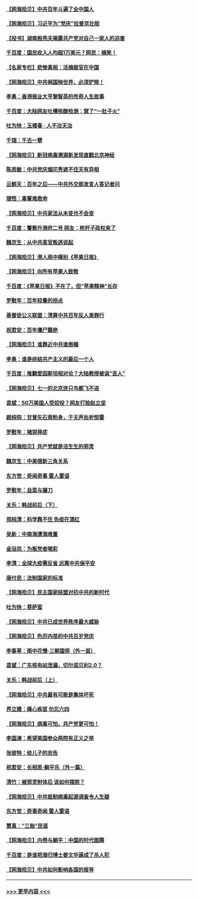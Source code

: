#### [【网海拾贝】中共百年斗遍了全中国人](../pages/nsc993/n13060020.md?t=07022351) 
#### [【网海拾贝】习近平为“党庆”拉普京壮胆](../pages/nsc993/n13057781.md?t=07022351) 
#### [【投书】湖南殷亮夫揭露共产党对自己一家人的迫害](../pages/nsc993/n13057744.md?t=07022351) 
#### [千百度：国民收入人均超1万美元？网民：搞笑！](../pages/nsc993/n13057692.md?t=07022351) 
#### [【名家专栏】悲惨真相：活摘器官在中国](../pages/nsc993/n13056611.md?t=07022351) 
#### [【网海拾贝】中共祸国殃世界，必须铲除！](../pages/nsc993/n13056011.md?t=07022351) 
#### [李勇：香港报业大亨黎智英的传奇人生故事](../pages/nsc993/n13055258.md?t=07022351) 
#### [千百度：大陆网友吐槽核酸检测：窝了“一肚子火”](../pages/nsc993/n13055194.md?t=07022351) 
#### [吐为快：玉楼春 · 人不治天治](../pages/nsc993/n13054028.md?t=07022351) 
#### [千瑞：千古一孽](../pages/nsc993/n13054016.md?t=07022351) 
#### [【网海拾贝】新冠病毒溯源新发现直戳北京神经](../pages/nsc993/n13052425.md?t=07022351) 
#### [陈思敏：中共党庆烟花秀遮不住天有异相](../pages/nsc993/n13052020.md?t=07022351) 
#### [云鹤天：百年之后——中共外交部发言人答记者问](../pages/nsc993/n13051604.md?t=07022351) 
#### [理悟：毒誓难救命](../pages/nsc993/n13051601.md?t=07022351) 
#### [【网海拾贝】中共家法从未变也不会变](../pages/nsc993/n13050366.md?t=07022351) 
#### [千百度：警察升港府二号 网友：枪杆子政权来了](../pages/nsc993/n13050261.md?t=07022351) 
#### [魏京生：从中共高官叛逃说起](../pages/nsc993/n13048997.md?t=07022351) 
#### [【网海拾贝】港人雨中痛别《苹果日报》](../pages/nsc993/n13048941.md?t=07022351) 
#### [【网海拾贝】向所有苹果人致敬](../pages/nsc993/n13046795.md?t=07022351) 
#### [千百度：《苹果日报》不在了，但“苹果精神”长存](../pages/nsc993/n13046703.md?t=07022351) 
#### [罗慰年：百年较量的拐点](../pages/nsc993/n13046542.md?t=07022351) 
#### [基督徒公义联盟：清算中共百年反人类罪行](../pages/nsc993/n13046499.md?t=07022351) 
#### [祝君安：百年僵尸罄绝](../pages/nsc993/n13045595.md?t=07022351) 
#### [【网海拾贝】谁靠近中共谁倒楣](../pages/nsc993/n13044667.md?t=07022351) 
#### [李勇：谁是终结共产主义的最后一个人](../pages/nsc993/n13044397.md?t=07022351) 
#### [千百度：推翻爱因斯坦相对论？大陆教授被讽“丢人”](../pages/nsc993/n13043908.md?t=07022351) 
#### [【网海拾贝】七一的北京连只鸟都飞不进](../pages/nsc993/n13041377.md?t=07022351) 
#### [袁斌：50万美国人受奴役？网友打脸赵立坚](../pages/nsc993/n13041330.md?t=07022351) 
#### [颜纯钩：甘冒矢石竟粉身，于无声处听惊雷](../pages/nsc993/n13041140.md?t=07022351) 
#### [罗慰年：猪崇拜症](../pages/nsc993/n13041071.md?t=07022351) 
#### [【网海拾贝】共产党就是活生生的邪灵](../pages/nsc993/n13036627.md?t=07022351) 
#### [魏京生：中美俄新三角关系](../pages/nsc993/n13035986.md?t=07022351) 
#### [东方觉：奇闻奇事 雷人雷语](../pages/nsc993/n13035878.md?t=07022351) 
#### [罗慰年：韭菜与镰刀](../pages/nsc993/n13034374.md?t=07022351) 
#### [关乐：韩战前后（下）](../pages/nsc993/n13034113.md?t=07022351) 
#### [郑纯清：科学靠不住 免疫在漂红](../pages/nsc993/n13034093.md?t=07022351) 
#### [吴新：中南海遭海难重](../pages/nsc993/n13034084.md?t=07022351) 
#### [金浴凤：为叛党者喝彩](../pages/nsc993/n13034058.md?t=07022351) 
#### [李清：全球大疫需反省 远离中共保平安](../pages/nsc993/n13033784.md?t=07022351) 
#### [唐付民：法制国家的标准](../pages/nsc993/n13032944.md?t=07022351) 
#### [【网海拾贝】民主国家结盟对抗中共的新时代](../pages/nsc993/n13031717.md?t=07022351) 
#### [吐为快：菩萨蛮](../pages/nsc993/n13030033.md?t=07022351) 
#### [【网海拾贝】中共已成世界秩序最大威胁](../pages/nsc993/n13028138.md?t=07022351) 
#### [【网海拾贝】色厉内荏的中共百岁党庆](../pages/nsc993/n13025582.md?t=07022351) 
#### [李春草：雨中花慢‧三朝国师（外一首）](../pages/nsc993/n13025567.md?t=07022351) 
#### [袁斌：广东核电站泄漏，切尔诺贝利2.0？](../pages/nsc993/n13025475.md?t=07022351) 
#### [关乐：韩战前后（上）](../pages/nsc993/n13025387.md?t=07022351) 
#### [【网海拾贝】中共最有可能是集体坏死](../pages/nsc993/n13023101.md?t=07022351) 
#### [界立建：痛心疾首 勿忘六四](../pages/nsc993/n13022339.md?t=07022351) 
#### [【网海拾贝】病毒可怕，共产党更可怕！](../pages/nsc993/n13020728.md?t=07022351) 
#### [李国涛：希望美国参众两院有正义之举](../pages/nsc993/n13020674.md?t=07022351) 
#### [张彼特：给儿子的忠告](../pages/nsc993/n13018934.md?t=07022351) 
#### [祝君安：长相思‧躺平乐（外一篇）](../pages/nsc993/n13018923.md?t=07022351) 
#### [清竹：被邪灵附体后 该如何摆脱？](../pages/nsc993/n13018877.md?t=07022351) 
#### [【网海拾贝】中共抵制病毒起源调查令人生疑](../pages/nsc993/n13017785.md?t=07022351) 
#### [东方觉：奇事奇闻 雷人雷语](../pages/nsc993/n13017577.md?t=07022351) 
#### [慧真：“三胎”民谣](../pages/nsc993/n13017394.md?t=07022351) 
#### [【网海拾贝】内卷与躺平：中国的时代图腾](../pages/nsc993/n13016128.md?t=07022351) 
#### [千百度：是谁把海归博士姜文华逼成了杀人犯](../pages/nsc993/n13015218.md?t=07022351) 
#### [【网海拾贝】中共如何影响各国的报导](../pages/nsc993/n13012599.md?t=07022351) 

----
#### [ >>> 更早内容 <<< ](../indexes/nsc993-earlier.md)
